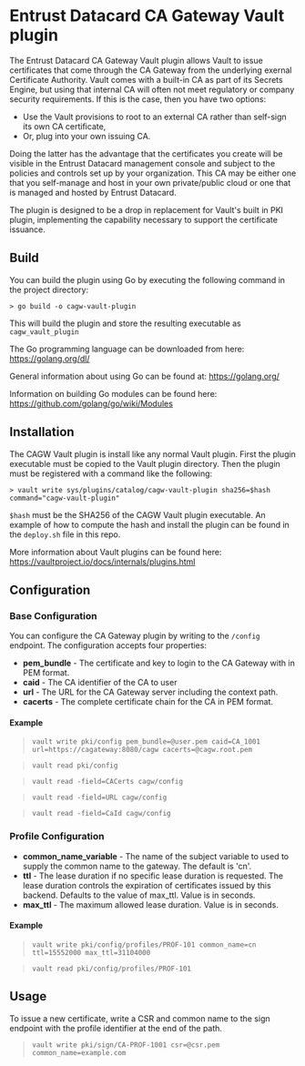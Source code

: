 # Entrust Datacard CA Gateway Vault plugin

The Entrust Datacard CA Gateway Vault plugin allows Vault to issue certificates that come through the CA Gateway from the underlying exernal Certificate Authority.
Vault comes with a built-in CA as part of its Secrets Engine, but using that internal CA will often not meet regulatory or company security requirements.  If this is the case, then you have two options:
* Use the Vault provisions to root to an external CA rather than self-sign its own CA certificate,
* Or, plug into your own issuing CA.

Doing the latter has the advantage that the certificates you create will be visible in the Entrust Datacard management console and subject to the policies and controls set up by your organization.  This CA may be either one that you self-manage and host in your own private/public cloud or one that is managed and hosted by Entrust Datacard.

The plugin is designed to be a drop in replacement for Vault's built in PKI plugin, implementing the capability necessary to support the certificate issuance.

## Build

You can build the plugin using Go by executing the following command in the project directory:

```
> go build -o cagw-vault-plugin
```

This will build the plugin and store the resulting executable as `cagw_vault_plugin`

The Go programming language can be downloaded from here: https://golang.org/dl/

General information about using Go can be found at: https://golang.org/

Information on building Go modules can be found here: https://github.com/golang/go/wiki/Modules

## Installation

The CAGW Vault plugin is install like any normal Vault plugin. First the plugin executable must be copied to the Vault 
plugin directory. Then the plugin must be registered with a command like the following:

```
> vault write sys/plugins/catalog/cagw-vault-plugin sha256=$hash command="cagw-vault-plugin"
```

`$hash` must be the SHA256 of the CAGW Vault plugin executable. An example of how to compute the hash and install the 
plugin can be found in the `deploy.sh` file in this repo.

More information about Vault plugins can be found here: https://vaultproject.io/docs/internals/plugins.html

## Configuration

### Base Configuration

You can configure the CA Gateway plugin by writing to the `/config` endpoint. The configuration accepts four properties:
* **pem_bundle** - The certificate and key to login to the CA Gateway with in PEM format.
* **caid** - The CA identifier of the CA to user
* **url** - The URL for the CA Gateway server including the context path.
* **cacerts** - The complete certificate chain for the CA in PEM format.

#### Example
>`vault write pki/config pem_bundle=@user.pem caid=CA_1001 url=https://cagateway:8080/cagw cacerts=@cagw.root.pem`

>`vault read pki/config`

>`vault read -field=CACerts cagw/config`

>`vault read -field=URL cagw/config`

>`vault read -field=CaId cagw/config`

### Profile Configuration

* **common_name_variable** - The name of the subject variable to used to supply the common name to the gateway. The default is 'cn'.
* **ttl** - The lease duration if no specific lease duration is requested. The lease duration controls the expiration of certificates issued by this backend. Defaults to the value of max_ttl.  Value is in seconds.
* **max_ttl** - The maximum allowed lease duration. Value is in seconds.

#### Example

>`vault write pki/config/profiles/PROF-101 common_name=cn ttl=15552000 max_ttl=31104000`

>`vault read pki/config/profiles/PROF-101`

## Usage

To issue a new certificate, write a CSR and common name to the sign endpoint with the profile identifier at the end of the path.

>`vault write pki/sign/CA-PROF-1001 csr=@csr.pem common_name=example.com`
